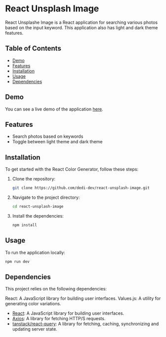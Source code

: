 # React Unsplash Image

React Unsplashe Image is a React application for searching various photos based on the input keyword. This application also has light and dark theme features.

## Table of Contents

- [Demo](#demo)
- [Features](#features)
- [Installation](#installation)
- [Usage](#usage)
- [Dependencies](#dependencies)

## Demo

You can see a live demo of the application [here](https://668ba1dcabe78aa711b45f65--dedi-react-color-generator-v1.netlify.app/).

## Features

- Search photos based on keywords
- Toggle between light theme and dark theme

## Installation

To get started with the React Color Generator, follow these steps:

1. Clone the repository:

   ```bash
   git clone https://github.com/dedi-dev/react-unsplash-image.git
   ```

2. Navigate to the project directory:

   ```bash
   cd react-unsplash-image
   ```

3. Install the dependencies:

   ```bash
   npm install
   ```

## Usage

To run the application locally:

```bash
npm run dev
```

## Dependencies

This project relies on the following dependencies:

React: A JavaScript library for building user interfaces.
Values.js: A utility for generating color variations.
- [React](https://react.dev/): A JavaScript library for building user interfaces.
- [Axios](https://axios-http.com/docs/intro): A library for fetching HTTP/S requests.
- [tanstack/react-query](https://tanstack.com/query/latest/docs/framework/react/overview): A library for fetching, caching, synchronizing and updating server state.
